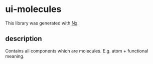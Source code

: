 # ui-molecules

This library was generated with [Nx](https://nx.dev).

## description

Contains all components which are molecules. E.g. atom + functional meaning.
